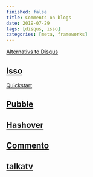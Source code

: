 ```yaml
---
finished: false
title: Comments on blogs
date: 2019-07-29
tags: [disqus, isso]
categories: [meta, frameworks]
---
```


[Alternativs to Disqus](https://alternativeto.net/software/disqus/)

## [Isso](https://posativ.org/isso/docs/#what-s-wrong-with-disqus)
[Quickstart](https://posativ.org/isso/docs/quickstart/)

## [Pubble](https://www.pubble.io/)
## [Hashover](http://tildehash.com/?page=hashover/)
## [Commento](https://docs.commento.io/)
## [talkatv](https://github.com/talkatv/talkatv)
